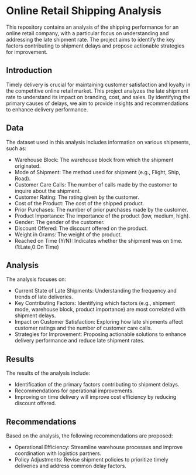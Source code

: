 # Online Retail Shipping Analysis

This repository contains an analysis of the shipping performance for an online retail company, with a particular focus on understanding and addressing the late shipment rate. The project aims to identify the key factors contributing to shipment delays and propose actionable strategies for improvement.

## Introduction

Timely delivery is crucial for maintaining customer satisfaction and loyalty in the competitive online retail market. This project analyzes the late shipment rate to understand its impact on branding, cost, and sales. By identifying the primary causes of delays, we aim to provide insights and recommendations to enhance delivery performance.

## Data

The dataset used in this analysis includes information on various shipments, such as:

* Warehouse Block: The warehouse block from which the shipment originated.
* Mode of Shipment: The method used for shipment (e.g., Flight, Ship, Road).
* Customer Care Calls: The number of calls made by the customer to inquire about the shipment.
* Customer Rating: The rating given by the customer.
* Cost of the Product: The cost of the shipped product.
* Prior Purchases: The number of prior purchases made by the customer.
* Product Importance: The importance of the product (low, medium, high).
* Gender: The gender of the customer.
* Discount Offered: The discount offered on the product.
* Weight in Grams: The weight of the product.
* Reached on Time (Y/N): Indicates whether the shipment was on time. (1:Late,0:On Time)

## Analysis

The analysis focuses on:

* Current State of Late Shipments: Understanding the frequency and trends of late deliveries.
* Key Contributing Factors: Identifying which factors (e.g., shipment mode, warehouse block, product importance) are most correlated with shipment delays.
* Impact on Customer Satisfaction: Exploring how late shipments affect customer ratings and the number of customer care calls.
* Strategies for Improvement: Proposing actionable solutions to enhance delivery performance and reduce late shipment rates.

## Results

The results of the analysis include:

* Identification of the primary factors contributing to shipment delays.
* Recommendations for operational improvements.
* Improving on time delivery will improve cost efficiency by reducing discount offered.

## Recommendations

Based on the analysis, the following recommendations are proposed:

* Operational Efficiency: Streamline warehouse processes and improve coordination with logistics partners.
* Policy Adjustments: Revise shipment policies to prioritize timely deliveries and address common delay factors.
